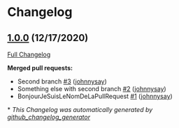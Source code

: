 # Changelog

## [1.0.0](https://github.com/johnnysay/tryChangelog/tree/1.0.0) (12/17/2020)

[Full Changelog](https://github.com/johnnysay/tryChangelog/compare/0798b59b6659e003184ec3eb8fd1ccbbd86e84b5...1.0.0)

**Merged pull requests:**

- Second branch [\#3](https://github.com/johnnysay/tryChangelog/pull/3) ([johnnysay](https://github.com/johnnysay))
- Something else with second branch [\#2](https://github.com/johnnysay/tryChangelog/pull/2) ([johnnysay](https://github.com/johnnysay))
- BonjourJeSuisLeNomDeLaPullRequest [\#1](https://github.com/johnnysay/tryChangelog/pull/1) ([johnnysay](https://github.com/johnnysay))



\* *This Changelog was automatically generated by [github_changelog_generator](https://github.com/github-changelog-generator/github-changelog-generator)*
